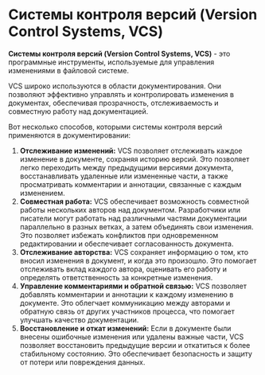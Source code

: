 # Системы контроля версий (Version Control Systems, VCS)

**Системы контроля версий (Version Control Systems, VCS)** - это программные инструменты, используемые для управления изменениями в файловой системе.&#x20;

VCS широко используются в области документирования. Они позволяют эффективно управлять и контролировать изменения в документах, обеспечивая прозрачность, отслеживаемость и совместную работу над документацией.

Вот несколько способов, которыми системы контроля версий применяются в документировании:

1. **Отслеживание изменений:** VCS позволяет отслеживать каждое изменение в документе, сохраняя историю версий. Это позволяет легко переходить между предыдущими версиями документа, восстанавливать удаленные или измененные части, а также просматривать комментарии и аннотации, связанные с каждым изменением.
2. **Совместная работа:** VCS обеспечивает возможность совместной работы нескольких авторов над документом. Разработчики или писатели могут работать над различными частями документации параллельно в разных ветках, а затем объединять свои изменения. Это позволяет избежать конфликтов при одновременном редактировании и обеспечивает согласованность документа.
3. **Отслеживание авторства:** VCS сохраняет информацию о том, кто вносил изменения в документ, и когда это произошло. Это помогает отслеживать вклад каждого автора, оценивать его работу и определять ответственность за конкретные изменения.
4. **Управление комментариями и обратной связью:** VCS позволяет добавлять комментарии и аннотации к каждому изменению в документе. Это облегчает коммуникацию между авторами и обратную связь от других участников процесса, что помогает улучшать качество документации.
5. **Восстановление и откат изменений:** Если в документе были внесены ошибочные изменения или удалены важные части, VCS позволяет восстановить предыдущие версии и откатиться к более стабильному состоянию. Это обеспечивает безопасность и защиту от потери или повреждения данных.

